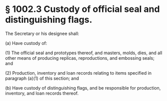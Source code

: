 # § 1002.3   Custody of official seal and distinguishing flags.

The Secretary or his designee shall: 


(a) Have custody of: 


(1) The official seal and prototypes thereof, and masters, molds, dies, and all other means of producing replicas, reproductions, and embossing seals; and 


(2) Production, inventory and loan records relating to items specified in paragraph (a)(1) of this section; and 


(b) Have custody of distinguishing flags, and be responsible for production, inventory, and loan records thereof. 




